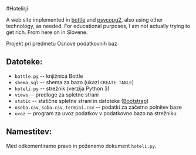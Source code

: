 #Hotelirji

A web site implemented in [bottle](http://bottlepy.org/) and [psycopg2](http://www.stickpeople.com/projects/python/win-psycopg/), also using other technology, as needed. For educational purposes, I am not actually trying to get rich.
From here on in Slovene.

Projekt pri predmetu Osnove podatkovnih baz

## Datoteke:
* `bottle.py` -- knjižnica Bottle
* `shema.sql` -- shema za bazo (ukazi `CREATE TABLE`)
* `hoteli.py` -- strežnik (verzija Python 3)
* `views` -- predloge za spletne strani 
* `static` -- statične spletne strani in datoteke ([Bootstrap](http://getbootstrap.com/))
* `oseba.csv`, `soba.csv`, `termini.csv`  -- podatki za začetno polnitev baze
* `uvoz` -- program za uvoz podatkov v podatkovno bazo na strežniku

## Namestitev:
Med odkomentiramo pravo in poženemo dokument `hoteli.py`.